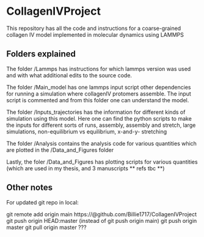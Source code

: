 # CollagenIVProject
This repository has all the code and instructions for a coarse-grained collagen IV model implemented in molecular dynamics using LAMMPS

## Folders explained

The folder /Lammps has instructions for which lammps version was used and with what additional edits to the source code.

The folder /Main_model has one lammps input script other dependencies for running a simulation where collagenIV protomers assemble. The input script is commented and from this folder one can understand the model.

The folder /Inputs_trajectories has the information for different kinds of simulation using this model. Here one can find the python scripts to make the inputs for different sorts of runs, assembly, assembly and stretch, large simulations, non-equilibrium vs equilibrium, x-and-y- stretching

The folder /Analysis contains the analysis code for various quantities which are plotted in the /Data_and_Figures folder

Lastly, the foler /Data_and_Figures has plotting scripts for various quantities (which are used in my thesis, and 3 manuscripts ** refs tbc **)


## Other notes


For updated git repo in local:

git remote add origin main https://<token>@github.com/Billie1717/CollagenIVProject
git push origin HEAD:master (instead of git push origin main)
git push origin master
git pull origin master ???